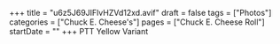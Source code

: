 +++
title = "u6z5J69JIFlvHZVd12xd.avif"
draft = false
tags = ["Photos"]
categories = ["Chuck E. Cheese's"]
pages = ["Chuck E. Cheese Roll"]
startDate = ""
+++
PTT Yellow Variant
